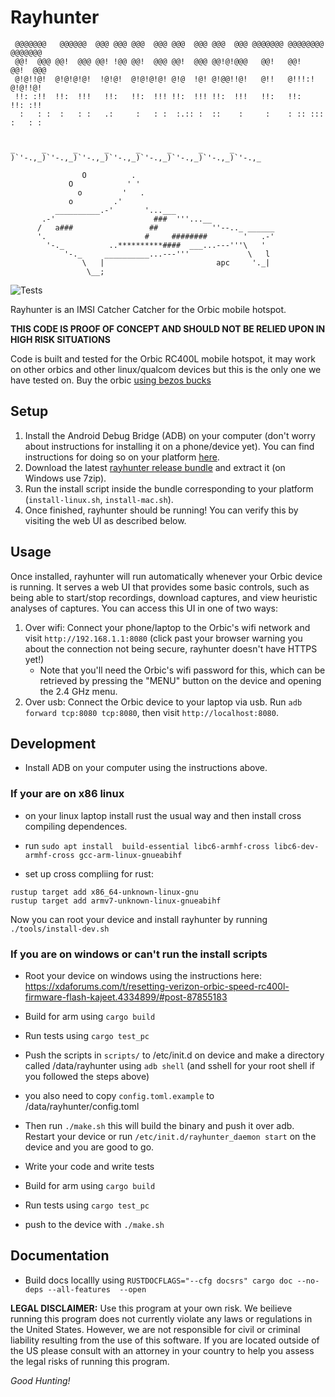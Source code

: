 # Rayhunter

```
 @@@@@@@   @@@@@@  @@@ @@@ @@@  @@@ @@@  @@@ @@@  @@@ @@@@@@@ @@@@@@@@ @@@@@@@ 
 @@!  @@@ @@!  @@@ @@! !@@ @@!  @@@ @@!  @@@ @@!@!@@@   @@!   @@!      @@!  @@@
 @!@!!@!  @!@!@!@!  !@!@!  @!@!@!@! @!@  !@! @!@@!!@!   @!!   @!!!:!   @!@!!@! 
 !!: :!!  !!:  !!!   !!:   !!:  !!! !!:  !!! !!:  !!!   !!:   !!:      !!: :!! 
  :   : :  :   : :   .:     :   : :  :.:: :  ::    :     :    : :: :::  :   : :
                                                                                    
                                               
_      _      _      _      _      _      _      _
)`'-.,_)`'-.,_)`'-.,_)`'-.,_)`'-.,_)`'-.,_)`'-.,_)`'-.,_

                O          .
             O            ' '
               o         '   .
             o         .'
          __________.-'       '...___
       .-'                      ###  '''...__
      /   a###                 ##            ''--.._ ______
      '.                      #     ########        '   .-'
        '-._          ..**********####  ___...---'''\   '
            '-._     __________...---'''             \   l
                \   |                         apc     '._|
                 \__;
```
![Tests](https://github.com/EFForg/rayhunter/actions/workflows/check-and-test.yml/badge.svg)

Rayhunter is an IMSI Catcher Catcher for the Orbic mobile hotspot.

**THIS CODE IS PROOF OF CONCEPT AND SHOULD NOT BE RELIED UPON IN HIGH RISK SITUATIONS**

Code is built and tested for the Orbic RC400L mobile hotspot, it may work on other orbics and other 
linux/qualcom devices but this is the only one we have tested on. Buy the orbic [using bezos bucks](https://www.amazon.com/gp/product/B09CLS6Z7X/)

## Setup

1. Install the Android Debug Bridge (ADB) on your computer (don't worry about instructions for installing it on a phone/device yet). You can find instructions for doing so on your platform [here](https://www.xda-developers.com/install-adb-windows-macos-linux/#how-to-set-up-adb-on-your-computer).
2. Download the latest [rayhunter release bundle](https://github.com/EFForg/rayhunter/releases) and extract it (on Windows use 7zip).
3. Run the install script inside the bundle corresponding to your platform (`install-linux.sh`, `install-mac.sh`).
4. Once finished, rayhunter should be running! You can verify this by visiting the web UI as described below.

## Usage

Once installed, rayhunter will run automatically whenever your Orbic device is running. It serves a web UI that provides some basic controls, such as being able to start/stop recordings, download captures, and view heuristic analyses of captures. You can access this UI in one of two ways:

1. Over wifi: Connect your phone/laptop to the Orbic's wifi network and visit `http://192.168.1.1:8080` (click past your browser warning you about the connection not being secure, rayhunter doesn't have HTTPS yet!)
    * Note that you'll need the Orbic's wifi password for this, which can be retrieved by pressing the "MENU" button on the device and opening the 2.4 GHz menu.
2. Over usb: Connect the Orbic device to your laptop via usb. Run `adb forward tcp:8080 tcp:8080`, then visit `http://localhost:8080`.

## Development
* Install ADB  on your computer using the instructions above. 

### If your are on x86 linux
* on your linux laptop install rust the usual way and then install cross compiling dependences. 
* run `sudo apt install  build-essential libc6-armhf-cross libc6-dev-armhf-cross gcc-arm-linux-gnueabihf`

* set up cross compliing for rust:
```
rustup target add x86_64-unknown-linux-gnu
rustup target add armv7-unknown-linux-gnueabihf
```

Now you can root your device and install rayhunter by running `./tools/install-dev.sh` 

### If you are on windows or can't run the install scripts
* Root your device on windows using the instructions here: https://xdaforums.com/t/resetting-verizon-orbic-speed-rc400l-firmware-flash-kajeet.4334899/#post-87855183

* Build for arm using `cargo build` 

* Run tests using `cargo test_pc`

* Push the scripts in `scripts/` to /etc/init.d  on device and make a directory called /data/rayhunter using `adb shell` (and sshell for your root shell if you followed the steps above) 

* you also need to copy `config.toml.example` to /data/rayhunter/config.toml

* Then run `./make.sh` this will build the binary and push it over adb. Restart your device or run `/etc/init.d/rayhunter_daemon start` on the device and you are good to go. 

* Write your code and write tests 

* Build for arm using `cargo build` 

* Run tests using `cargo test_pc`

* push to the device with `./make.sh`

## Documentation 
* Build docs locallly using `RUSTDOCFLAGS="--cfg docsrs" cargo doc --no-deps --all-features  --open`

**LEGAL DISCLAIMER:** Use this program at your own risk. We beilieve running this program does not currently violate any laws or regulations in the United States. However, we are not responsible for civil or criminal liability resulting from the use of this software. If you are located outside of the US please consult with an attorney in your country to help you assess the legal risks of running this program. 

*Good Hunting!*
